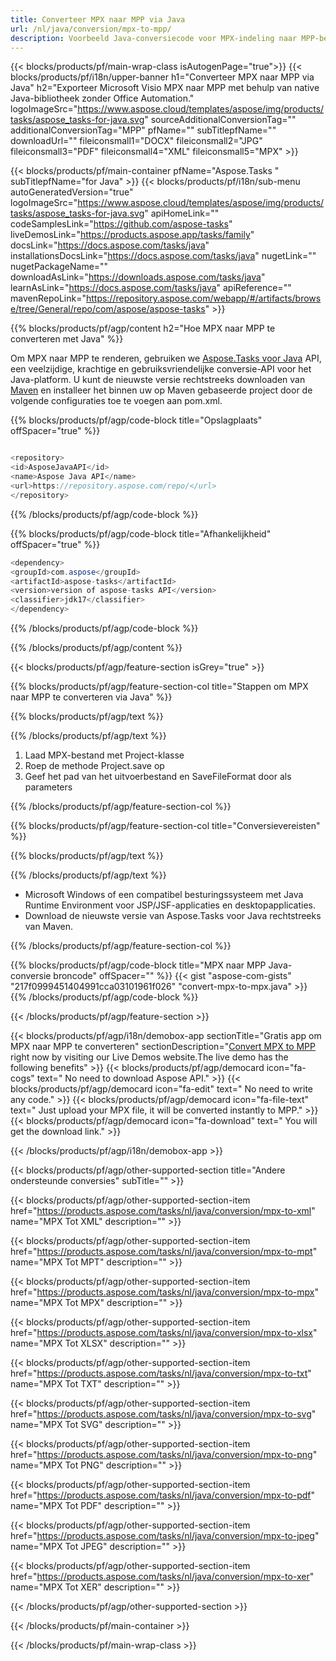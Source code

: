 ```yaml
---
title: Converteer MPX naar MPP via Java 
url: /nl/java/conversion/mpx-to-mpp/ 
description: Voorbeeld Java-conversiecode voor MPX-indeling naar MPP-bestand. Gebruik deze voorbeeldcode om MPX naar MPP te converteren binnen een web- of desktop-Java-toepassing.
---
```


{{< blocks/products/pf/main-wrap-class isAutogenPage="true">}}
{{< blocks/products/pf/i18n/upper-banner h1="Converteer MPX naar MPP via Java" h2="Exporteer Microsoft Visio MPX naar MPP met behulp van native Java-bibliotheek zonder Office Automation." logoImageSrc="https://www.aspose.cloud/templates/aspose/img/products/tasks/aspose_tasks-for-java.svg" sourceAdditionalConversionTag="" additionalConversionTag="MPP" pfName="" subTitlepfName="" downloadUrl="" fileiconsmall1="DOCX" fileiconsmall2="JPG" fileiconsmall3="PDF" fileiconsmall4="XML" fileiconsmall5="MPX" >}}

{{< blocks/products/pf/main-container pfName="Aspose.Tasks " subTitlepfName="for Java" >}}
{{< blocks/products/pf/i18n/sub-menu autoGeneratedVersion="true" logoImageSrc="https://www.aspose.cloud/templates/aspose/img/products/tasks/aspose_tasks-for-java.svg" apiHomeLink="" codeSamplesLink="https://github.com/aspose-tasks" liveDemosLink="https://products.aspose.app/tasks/family" docsLink="https://docs.aspose.com/tasks/java" installationsDocsLink="https://docs.aspose.com/tasks/java" nugetLink="" nugetPackageName="" downloadAsLink="https://downloads.aspose.com/tasks/java" learnAsLink="https://docs.aspose.com/tasks/java" apiReference="" mavenRepoLink="https://repository.aspose.com/webapp/#/artifacts/browse/tree/General/repo/com/aspose/aspose-tasks" >}}

{{% blocks/products/pf/agp/content h2="Hoe MPX naar MPP te converteren met Java" %}}

Om MPX naar MPP te renderen, gebruiken we
 [Aspose.Tasks voor Java](https://products.aspose.com/tasks/java)
 API, een veelzijdige, krachtige en gebruiksvriendelijke conversie-API voor het Java-platform. U kunt de nieuwste versie rechtstreeks downloaden van
 [Maven](https://repository.aspose.com/webapp/#/artifacts/browse/tree/General/repo/com/aspose/aspose-tasks)
 en installeer het binnen uw op Maven gebaseerde project door de volgende configuraties toe te voegen aan pom.xml.

{{% blocks/products/pf/agp/code-block title="Opslagplaats" offSpacer="true" %}}

```cs

<repository>
<id>AsposeJavaAPI</id>
<name>Aspose Java API</name>
<url>https://repository.aspose.com/repo/</url>
</repository>

```

{{% /blocks/products/pf/agp/code-block %}}

{{% blocks/products/pf/agp/code-block title="Afhankelijkheid" offSpacer="true" %}}

```cs
<dependency>
<groupId>com.aspose</groupId>
<artifactId>aspose-tasks</artifactId>
<version>version of aspose-tasks API</version>
<classifier>jdk17</classifier>
</dependency>

```

{{% /blocks/products/pf/agp/code-block %}}

{{% /blocks/products/pf/agp/content %}}

{{< blocks/products/pf/agp/feature-section isGrey="true" >}}

{{% blocks/products/pf/agp/feature-section-col title="Stappen om MPX naar MPP te converteren via Java" %}}

{{% blocks/products/pf/agp/text %}}

{{% /blocks/products/pf/agp/text %}}

1. Laad MPX-bestand met Project-klasse
1. Roep de methode Project.save op
1. Geef het pad van het uitvoerbestand en SaveFileFormat door als parameters

{{% /blocks/products/pf/agp/feature-section-col %}}

{{% blocks/products/pf/agp/feature-section-col title="Conversievereisten" %}}

{{% blocks/products/pf/agp/text %}}

{{% /blocks/products/pf/agp/text %}}

- Microsoft Windows of een compatibel besturingssysteem met Java Runtime Environment voor JSP/JSF-applicaties en desktopapplicaties.
- Download de nieuwste versie van Aspose.Tasks voor Java rechtstreeks van Maven.

{{% /blocks/products/pf/agp/feature-section-col %}}

{{% blocks/products/pf/agp/code-block title="MPX naar MPP Java-conversie broncode" offSpacer="" %}}
{{< gist "aspose-com-gists" "217f0999451404991cca03101961f026" "convert-mpx-to-mpx.java" >}}
{{% /blocks/products/pf/agp/code-block %}}

{{< /blocks/products/pf/agp/feature-section >}}

<!-- aboutfile Starts -->

{{< blocks/products/pf/agp/i18n/demobox-app sectionTitle="Gratis app om MPX naar MPP te converteren" sectionDescription="[Convert MPX to MPP](https://products.aspose.app/tasks/conversion/mpx-to-mpp) right now by visiting our Live Demos website.The live demo has the following benefits" >}}
        {{< blocks/products/pf/agp/democard icon="fa-cogs" text=" No need to download Aspose API." >}}
        {{< blocks/products/pf/agp/democard icon="fa-edit" text=" No need to write any code." >}}
        {{< blocks/products/pf/agp/democard icon="fa-file-text" text=" Just upload your MPX file, it will be converted instantly to MPP." >}}
        {{< blocks/products/pf/agp/democard icon="fa-download" text=" You will get the download link." >}}

{{< /blocks/products/pf/agp/i18n/demobox-app >}}

<!-- aboutfile Ends -->

{{< blocks/products/pf/agp/other-supported-section title="Andere ondersteunde conversies" subTitle="" >}}

{{< blocks/products/pf/agp/other-supported-section-item href="https://products.aspose.com/tasks/nl/java/conversion/mpx-to-xml" name="MPX Tot XML" description="" >}}

{{< blocks/products/pf/agp/other-supported-section-item href="https://products.aspose.com/tasks/nl/java/conversion/mpx-to-mpt" name="MPX Tot MPT" description="" >}}

{{< blocks/products/pf/agp/other-supported-section-item href="https://products.aspose.com/tasks/nl/java/conversion/mpx-to-mpx" name="MPX Tot MPX" description="" >}}

{{< blocks/products/pf/agp/other-supported-section-item href="https://products.aspose.com/tasks/nl/java/conversion/mpx-to-xlsx" name="MPX Tot XLSX" description="" >}}

{{< blocks/products/pf/agp/other-supported-section-item href="https://products.aspose.com/tasks/nl/java/conversion/mpx-to-txt" name="MPX Tot TXT" description="" >}}

{{< blocks/products/pf/agp/other-supported-section-item href="https://products.aspose.com/tasks/nl/java/conversion/mpx-to-svg" name="MPX Tot SVG" description="" >}}

{{< blocks/products/pf/agp/other-supported-section-item href="https://products.aspose.com/tasks/nl/java/conversion/mpx-to-png" name="MPX Tot PNG" description="" >}}

{{< blocks/products/pf/agp/other-supported-section-item href="https://products.aspose.com/tasks/nl/java/conversion/mpx-to-pdf" name="MPX Tot PDF" description="" >}}

{{< blocks/products/pf/agp/other-supported-section-item href="https://products.aspose.com/tasks/nl/java/conversion/mpx-to-jpeg" name="MPX Tot JPEG" description="" >}}

{{< blocks/products/pf/agp/other-supported-section-item href="https://products.aspose.com/tasks/nl/java/conversion/mpx-to-xer" name="MPX Tot XER" description="" >}}



{{< /blocks/products/pf/agp/other-supported-section >}}

{{< /blocks/products/pf/main-container >}}
    
{{< /blocks/products/pf/main-wrap-class >}}